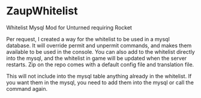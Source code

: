 # ZaupWhitelist
Whitelist Mysql Mod for Unturned requiring Rocket

Per request, I created a way for the whitelist to be used in a mysql database. It will override permit and unpermit commands, and makes them available to be used in the console. You can also add to the whitelist directly into the mysql, and the whitelist in game will be updated when the server restarts. Zip on the repo comes with a default config file and translation file.

This will not include into the mysql table anything already in the whitelist. If you want them in the mysql, you need to add them into the mysql or call the command again.